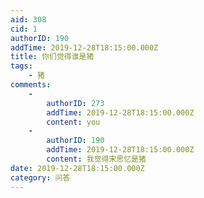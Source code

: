 ```yaml
---
aid: 308
cid: 1
authorID: 190
addTime: 2019-12-28T18:15:00.000Z
title: 你们觉得谁是猪
tags:
    - 猪
comments:
    -
        authorID: 273
        addTime: 2019-12-28T18:15:00.000Z
        content: you
    -
        authorID: 190
        addTime: 2019-12-28T18:15:00.000Z
        content: 我觉得宋思忆是猪
date: 2019-12-28T18:15:00.000Z
category: 问答
---
```



